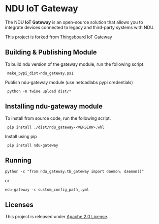 # NDU IoT Gateway  

The NDU **IoT Gateway** is an open-source solution that allows you to integrate devices connected to legacy and third-party systems with NDU. 

This project is forked from [Thingsboard IoT Gateway](https://github.com/thingsboard/thingsboard-gateway)

## Building & Publishing Module

To build ndu version of the gateway module, run the following script.

```
 make_pypi_dist-ndu_gateway.ps1
```
 
Publish ndu-gateway module (use netcadlabs pypi credentials)

```
 python -m twine upload dist/*
```
 
## Installing ndu-gateway module

To install from source code, run the following script.

```
 pip install ./dist/ndu_gateway-<VERSION>.whl
```

Install using pip

```
 pip install ndu-gateway
```



## Running

``` python -c "from ndu_gateway.tb_gateway import daemon; daemon()" ```

or 

``` ndu-gateway -c custom_config_path_.yml ```

## Licenses

This project is released under [Apache 2.0 License](./LICENSE).
